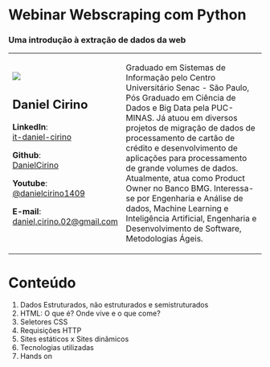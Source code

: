 # Webinar Webscraping com Python
### Uma introdução à extração de dados da web
<table>
    <tr>
        <td width="200"> 
            <div>
                <img src="https://placehold.co/50x50/000000/ffffff?text=DC&font=roboto"/>
                <br/>
                <h2>Daniel Cirino</h2>
                <p>
                    <b>LinkedIn</b>: <br/><a style="margin-left=5" href="https://www.linkedin.com/in/it-daniel-cirino">it-daniel-cirino</a>
                </p>
                <p>
                    <b>Github</b>: <br/><a style="margin-left=5" href="https://github.com/DanielCirino/">DanielCirino</a>
                </p>
                <p>
                    <b>Youtube</b>: <br/><a style="margin-left=5" href="https://www.youtube.com/channel/UCxzibJdVC5-TtRnRQrgn0PA">@danielcirino1409</a>
                </p>
                <p>
                    <b>E-mail</b>: <br/><a style="margin-left=5" href="mailto: daniel.ciriino.02@gmail.com">daniel.cirino.02@gmail.com</a>
                </p>
            </div>
        </td>
        <td><p>
        Graduado em Sistemas de Informação pelo Centro Universitário Senac - São Paulo, Pós Graduado em Ciência de Dados e Big Data pela PUC-MINAS. Já atuou em diversos projetos de migração de dados de processamento de cartão de crédito e desenvolvimento de aplicações para processamento de grande volumes de dados. Atualmente, atua como Product Owner no Banco BMG. Interessa-se por Engenharia e Análise de dados, Machine Learning e Inteligência Artificial,  Engenharia e Desenvolvimento de Software, Metodologias Ágeis.
        </td></p>
    </tr>
</table>

# Conteúdo

<ol>
    <li>Dados Estruturados, não estruturados e semistruturados</li>
    <li>HTML: O que é? Onde vive e o que come?</li>
    <li>Seletores CSS</li>
    <li>Requisições HTTP</li>
    <li>Sites estáticos x Sites dinâmicos</li>
    <li>Tecnologias utilizadas</li>
    <li> Hands on</li>
</ol>


